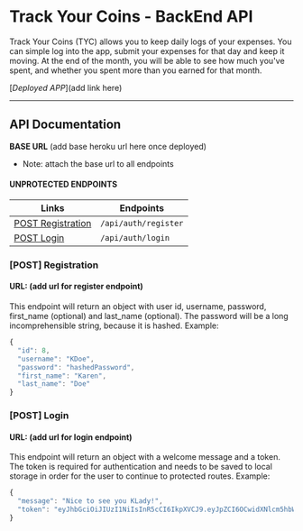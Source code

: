# Track Your Coins - BackEnd API

Track Your Coins (TYC) allows you to keep daily logs of your expenses. You can simple log into the app, submit your expenses for that day and keep it moving. At the end of the month, you will be able to see how much you've spent, and whether you spent more than you earned for that month.

[_Deployed APP_](add link here)

---

## API Documentation

**BASE URL** (add base heroku url here once deployed)

- Note: attach the base url to all endpoints

#### UNPROTECTED ENDPOINTS

| Links                                   | Endpoints            |
| --------------------------------------- | -------------------- |
| [POST Registration](#post-registration) | `/api/auth/register` |
| [POST Login](#post-login)               | `/api/auth/login`    |

### [POST] Registration

#### URL: (add url for register endpoint)

This endpoint will return an object with user id, username, password, first_name (optional) and last_name (optional). The password will be a long incomprehensible string, because it is hashed. Example:

```javascript
{
  "id": 8,
  "username": "KDoe",
  "password": "hashedPassword",
  "first_name": "Karen",
  "last_name": "Doe"
}
```

### [POST] Login

#### URL: (add url for login endpoint)

This endpoint will return an object with a welcome message and a token. The token is required for authentication and needs to be saved to local storage in order for the user to continue to protected routes. Example:

```javascript
{
  "message": "Nice to see you KLady!",
  "token": "eyJhbGciOiJIUzI1NiIsInR5cCI6IkpXVCJ9.eyJpZCI6OCwidXNlcm5hbWUiOiJLTGFkeSIsImlhdCI6MMDU0MSwiZXhwIjoxNTY3Mzg2OTQxfQE0guVX8uGeftL5bBT5UosjRkTQmf5fICKOpbPDLK2aE"
}
```
